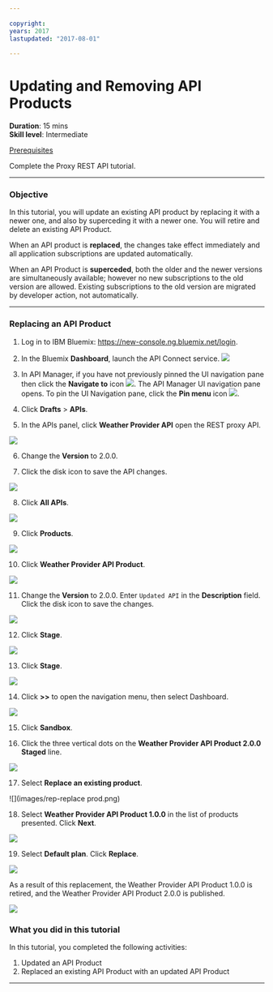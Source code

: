 ```yaml
---
 
copyright:
years: 2017
lastupdated: "2017-08-01"
 
---
```

# Updating and Removing API Products
**Duration**: 15 mins  
**Skill level**: Intermediate  

[Prerequisites](https://github.com/ibm-apiconnect/getting-started/blob/master/bluemix/0-prereq/README.md)

Complete the Proxy REST API tutorial.

---
### Objective
In this tutorial, you will update an existing API product by replacing it with a newer one, and also by superceding it with a newer one.  You will retire and delete an existing API Product.

When an API product is **replaced**, the changes take effect immediately and all application subscriptions are updated automatically.  

When an API Product is **superceded**, both the older and the newer versions are simultaneously available; however no new subscriptions to the old version are allowed.  Existing subscriptions to the old version are migrated by developer action, not automatically.


---
### Replacing an API Product
1. Log in to IBM Bluemix: https://new-console.ng.bluemix.net/login.

2. In the Bluemix **Dashboard**, launch the API Connect service.
![](images/Bluemix.png)

3. In API Manager, if you have not previously pinned the UI navigation pane then click the **Navigate to** icon ![](images/navigate-to.png).  The API Manager UI navigation pane opens. To pin the UI Navigation pane, click the **Pin menu** icon ![](images/pinned.png).

4. Click **Drafts** > **APIs**.

5. In the APIs panel, click **Weather Provider API** open the REST proxy API.  


![](images/rep-api-list.png)


6. Change the **Version** to 2.0.0.  

7. Click the disk icon to save the API changes.  


![](images/rep-change-version.png)


8. Click **All APIs**.  


![](images/newapi2.png)


9. Click **Products**.  


![](images/rep-api-list-2.png)


10.	Click **Weather Provider API Product**.  


![](images/rep-draft-prod-list.png)



11.	Change the **Version** to 2.0.0. Enter ``Updated API`` in the **Description** field.  Click the disk icon to save the changes.  


![](images/rep-update-prod.png)


12.	Click **Stage**.  


![](images/rep-stage-prod-2.png)


13.	Click **Stage**.  


![](images/rep-stage-prod-2.png)


14.	Click **>>** to open the navigation menu, then select Dashboard.  


![](images/rep-dashboard.png)


15.	Click **Sandbox**.  


16.	Click the three vertical dots on the **Weather Provider API Product 2.0.0 Staged** line.  


![](images/rep-dash-prod-list-2.png)


17.	Select **Replace an existing product**.  


![](images/rep-replace prod.png)


18.	Select **Weather Provider API Product 1.0.0** in the list of products presented.  Click **Next**.  


![](images/rep-replace-dialog.png)

19.	Select **Default plan**.  Click **Replace**.  


![](images/rep-replace-dialog-2.png)

As a result of this replacement, the Weather Provider API Product 1.0.0 is retired, and the Weather Provider API Product 2.0.0
 is published.  

 
 ![](images/rep-prod-retired.png) 
 

### What you did in this tutorial
In this tutorial, you completed the following activities:
1. Updated an API Product
2. Replaced an existing API Product with an updated API Product

---
